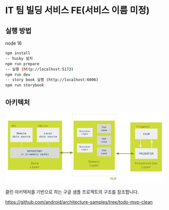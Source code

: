 # IT 팀 빌딩 서비스 FE(서비스 이름 미정)

## 실행 방법

node 16

```bash
npm install
-- husky 설치
npm run prepare
-- 실행 (http://localhost:5173)
npm run dev
-- story book 실행 (http://localhost:6006)
npm run storybook
```

## 아키텍처

![Diagram](md-images/mvp-clean.png)

클린 아키텍처를 기반으로 하는 구글 샘플 프로젝트의 구조를 참조합니다.

https://github.com/android/architecture-samples/tree/todo-mvp-clean
